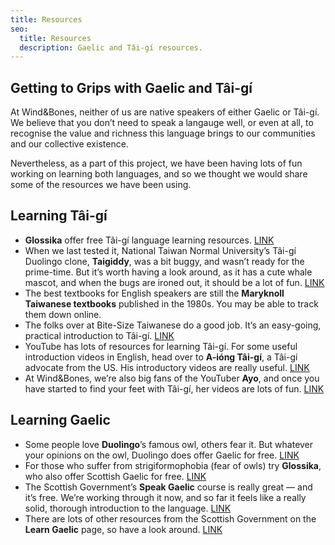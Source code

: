 ```yaml
---
title: Resources
seo:
  title: Resources
  description: Gaelic and Tâi-gí resources.
---
```


## Getting to Grips with Gaelic and Tâi-gí

At Wind&Bones, neither of us are native speakers of either Gaelic or Tâi-gí. We believe that you don’t need to speak a langauge well, or even at all, to recognise the value and richness this language brings to our communities and our collective existence.

Nevertheless, as a part of this project, we have been having lots of fun working on learning both languages, and so we thought we would share some of the resources we have been using.

## Learning Tâi-gí
- **Glossika** offer free  Tâi-gí language learning resources. [LINK](https://ai.glossika.com)
- When we last tested it, National Taiwan Normal University’s  Tâi-gí Duolingo clone, **Taigiddy**, was a bit buggy, and wasn’t ready for the prime-time. But it’s worth having a look around, as it has a cute whale mascot, and when the bugs are ironed out, it should be a lot of fun. [LINK](https://ai.glossika.com)
- The best textbooks for English speakers are still the **Maryknoll Taiwanese textbooks** published in the 1980s. You may be able to track them down online. 
- The folks over at Bite-Size Taiwanese do a good job. It’s an easy-going, practical introduction to Tâi-gí. [LINK](https://bitesizetaiwanese.com/) 
- YouTube has lots of resources for learning Tâi-gí. For some useful introduction videos in English, head over to **A-ióng Tâi-gí**, a Tâi-gí advocate from the US. His introductory videos are really useful. [LINK](https://www.youtube.com/channel/UC8Bj1AnLs3na054bM37BTNg)
- At Wind&Bones, we’re also big fans of the YouTuber **Ayo**, and once you have started to find your feet with Tâi-gí, her videos are lots of fun. [LINK](https://www.youtube.com/@a_yo__oy_a)

## Learning Gaelic
- Some people love **Duolingo**’s famous owl, others fear it. But whatever your opinions on the owl, Duolingo does offer Gaelic for free. [LINK](https://duolingo.com)
- For those who suffer from strigiformophobia (fear of owls) try **Glossika**, who also offer Scottish Gaelic for free. [LINK](https://ai.glossika.com)
- The Scottish Government’s **Speak Gaelic** course is really great — and it’s free. We’re working through it now, and so far it feels like a really solid, thorough introduction to the language. [LINK](https://speakgaelic.scot/)
- There are lots of other resources from the Scottish Government on the **Learn Gaelic** page, so have a look around. [LINK](https://learngaelic.net/)
